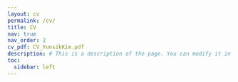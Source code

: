 ```yaml
---
layout: cv
permalink: /cv/
title: CV
nav: true
nav_order: 2
cv_pdf: CV_YunsikKim.pdf
description: # This is a description of the page. You can modify it in '_pages/cv.md'. You can also change or remove the top pdf download button.
toc:
  sidebar: left
---
```

